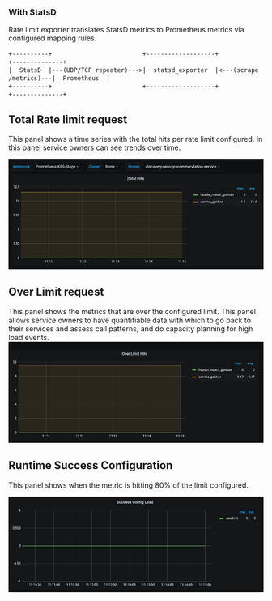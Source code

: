 ### With StatsD

Rate limit exporter translates StatsD metrics to Prometheus metrics via
configured mapping rules.

    +----------+                         +-------------------+                        +--------------+
    |  StatsD  |---(UDP/TCP repeater)--->|  statsd_exporter  |<---(scrape /metrics)---|  Prometheus  |
    +----------+                         +-------------------+                        +--------------+

## Total Rate limit request

This panel shows a time series with the total hits per rate limit configured. In this panel service owners can see trends over time.

![ratelimit](images/total_hits.png)

## Over Limit request

This panel shows the metrics that are over the configured limit. This panel allows service owners to have quantifiable data with which to go back to their services and assess call patterns, and do capacity planning for high load events.
![ratelimit](images/over_limits.png)


## Runtime Success Configuration 

This panel shows when the metric is hitting 80% of the limit configured.

![config](images/success-config.png)
